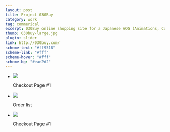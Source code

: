 ```yaml
---
layout: post
title: Project 030Buy
category: work
tag: commerical
excerpt: 030Buy online shopping site for a Japanese ACG (Animations, Comics and Games) community
thumb: 030buy-large.jpg
plugin: slider
link: http://030buy.com/
scheme-text: "#ff9518"
scheme-link: "#fff"
scheme-hover: "#fff"
scheme-bg: "#eae2d2"
---
```


<div class="flexslider">
  <ul class="slides">
    <li>
      <p class=browser><img src="{{ site.file }}/030buy-01.png"></p>
      <p class="flex-caption">Checkout Page #1</p>
    </li>
    <li>
      <p class=browser><img src="{{ site.file }}/030buy-04.png"></p>
      <p class="flex-caption">Order list</p>
    </li>
    <li>
      <p class=browser><img src="{{ site.file }}/030buy-02.png"></p>
      <p class="flex-caption">Checkout Page #1</p>
    </li>
  </ul>
</div><!-- .flexslider -->
